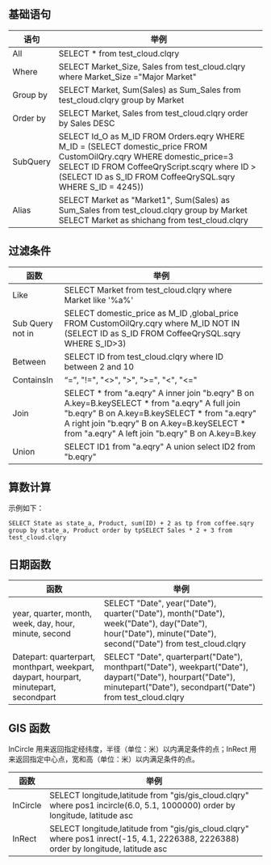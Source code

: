 ## 基础语句

| 语句     | 举例                                                         |
| -------- | ------------------------------------------------------------ |
| All      | SELECT * from test_cloud.clqry                               |
| Where    | SELECT Market_Size, Sales from test_cloud.clqry where Market_Size ="Major Market" |
| Group by | SELECT Market, Sum(Sales) as Sum_Sales from test_cloud.clqry group by Market |
| Order by | SELECT Market, Sales from test_cloud.clqry order by Sales DESC |
| SubQuery | SELECT Id_O as M_ID FROM Orders.eqry WHERE M_ID = (SELECT domestic_price FROM CustomOilQry.cqry WHERE domestic_price=3 SELECT ID FROM CoffeeQryScript.scqry where ID > (SELECT ID as S_ID FROM CoffeeQrySQL.sqry WHERE S_ID = 4245)) |
| Alias    | SELECT Market as "Market1", Sum(Sales) as Sum_Sales from test_cloud.clqry group by Market SELECT Market as shichang from test_cloud.clqry |

## 过滤条件

| 函数             | 举例                                                         |
| ---------------- | ------------------------------------------------------------ |
| Like           | SELECT Market from test_cloud.clqry where Market like '%a%'  |
| Sub Query not in | SELECT domestic_price as M_ID ,global_price FROM CustomOilQry.cqry where M_ID NOT IN (SELECT ID as S_ID FROM CoffeeQrySQL.sqry WHERE S_ID>3) |
| Between    | SELECT ID from test_cloud.clqry where ID between 2 and 10    |
| ContainsIn       | “=”, "!=", "<>", ">", ">=", "<", "<="                        |
| Join             | SELECT * from "a.eqry" A inner join "b.eqry" B on A.key=B.keySELECT * from "a.eqry" A full join "b.eqry" B on A.key=B.keySELECT * from "a.eqry" A right join "b.eqry" B on A.key=B.keySELECT * from "a.eqry" A left join "b.eqry" B on A.key=B.key |
| Union            | SELECT ID1 from "a.eqry" A union select ID2 from "b.eqry"    |

## 算数计算 

示例如下：
```
SELECT State as state_a, Product, sum(ID) + 2 as tp from coffee.sqry group by state_a, Product order by tpSELECT Sales * 2 + 3 from test_cloud.clqry
```

## 日期函数

| 函数                                        | 举例                                                         |
| ------------------------------------ | --------------------------------------------- |
| year, quarter, month, week, day, hour, minute, second        | SELECT "Date", year("Date"), quarter("Date"), month("Date"), week("Date"), day("Date"), hour("Date"), minute("Date"), second("Date") from test_cloud.clqry |
| Datepart: quarterpart, monthpart, weekpart, daypart, hourpart, minutepart, secondpart | SELECT "Date", quarterpart("Date"), monthpart("Date"), weekpart("Date"), daypart("Date"), hourpart("Date"), minutepart("Date"), secondpart("Date") from test_cloud.clqry |

## GIS 函数

InCircle 用来返回指定经纬度，半径（单位：米）以内满足条件的点；InRect 用来返回指定中心点，宽和高（单位：米）以内满足条件的点。

| 函数     | 举例                                                         |
| -------- | ------------------------------------------------------------ |
| InCircle | SELECT longitude,latitude from "gis/gis_cloud.clqry" where pos1 incircle(6.0, 5.1, 1000000) order by longitude, latitude asc |
| InRect   | SELECT longitude,latitude from "gis/gis_cloud.clqry" where pos1 inrect(-15, 4.1, 2226388, 2226388) order by longitude, latitude asc |
